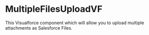# MultipleFilesUploadVF
This Visualforce component which will allow you to upload multiple attachments as Salesforce Files.
